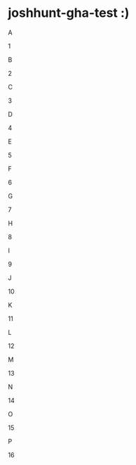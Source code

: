 # joshhunt-gha-test :)

A

1

B

2

C

3

D

4

E

5

F

6

G

7

H

8

I

9

J

10

K

11

L

12

M

13

N

14

O

15

P

16

